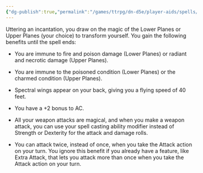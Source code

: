 ```yaml
---
{"dg-publish":true,"permalink":"/games/ttrpg/dn-d5e/player-aids/spells/level-6/tasha-s-otherworldly-guide/","tags":["TTRPG/DND/5e","concentration"]}
---
```



Uttering an incantation, you draw on the magic of the Lower Planes or Upper Planes (your choice) to transform yourself. You gain the following benefits until the spell ends:

- You are immune to fire and poison damage (Lower Planes) or radiant and necrotic damage (Upper Planes).

- You are immune to the poisoned condition (Lower Planes) or the charmed condition (Upper Planes).

- Spectral wings appear on your back, giving you a flying speed of 40 feet.

- You have a +2 bonus to AC.

- All your weapon attacks are magical, and when you make a weapon attack, you can use your spell casting ability modifier instead of Strength or Dexterity for the attack and damage rolls.

- You can attack twice, instead of once, when you take the Attack action on your turn. You ignore this benefit if you already have a feature, like Extra Attack, that lets you attack more than once when you take the Attack action on your turn.